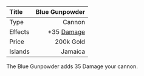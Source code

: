 |Title        | Blue Gunpowder 
|:-|-:
|Type         | Cannon            
|Effects      | +35 [Damage](/upgrades/damage.md)
|Price        | 200k Gold
|Islands      | Jamaica 
 
The Blue Gunpowder adds 35 Damage your cannon. 

